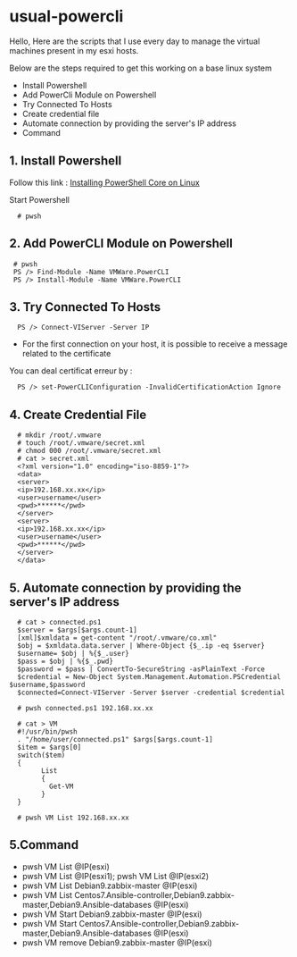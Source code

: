 # usual-powercli

Hello,
Here are the scripts that I use every day to manage the virtual machines present in my esxi hosts.

  Below are the steps required to get this working on a base linux system

  - Install Powershell
  - Add PowerCli Module on Powershell
  - Try Connected To Hosts
  - Create credential file
  - Automate connection by providing the server's IP address
  - Command

## 1. Install Powershell

  Follow this link : [Installing PowerShell Core on Linux](https://docs.microsoft.com/en-us/powershell/scripting/setup/installing-powershell-core-on-linux?view=powershell-6)

  Start Powershell

      # pwsh

## 2. Add PowerCLI Module on Powershell

     # pwsh
     PS /> Find-Module -Name VMWare.PowerCLI
     PS /> Install-Module -Name VMWare.PowerCLI

## 3. Try Connected To Hosts

      PS /> Connect-VIServer -Server IP      

   - For the first connection on your host, it is possible to receive a message related to the certificate

   You can deal certificat erreur by :

      PS /> set-PowerCLIConfiguration -InvalidCertificationAction Ignore

## 4. Create Credential File

      # mkdir /root/.vmware
      # touch /root/.vmware/secret.xml
      # chmod 000 /root/.vmware/secret.xml
      # cat > secret.xml
      <?xml version="1.0" encoding="iso-8859-1"?>
      <data>
      <server>
      <ip>192.168.xx.xx</ip>
      <user>username</user>
      <pwd>******</pwd>
      </server>
      <server>
      <ip>192.168.xx.xx</ip>
      <user>username</user>
      <pwd>******</pwd>
      </server>
      </data>

## 5. Automate connection by providing the server's IP address

      # cat > connected.ps1
      $server = $args[$args.count-1]
      [xml]$xmldata = get-content "/root/.vmware/co.xml"
      $obj = $xmldata.data.server | Where-Object {$_.ip -eq $server}
      $username= $obj | %{$_.user}
      $pass = $obj | %{$_.pwd}
      $password = $pass | ConvertTo-SecureString -asPlainText -Force
      $credential = New-Object System.Management.Automation.PSCredential $username,$password
      $connected=Connect-VIServer -Server $server -credential $credential

      # pwsh connected.ps1 192.168.xx.xx

      # cat > VM
      #!/usr/bin/pwsh
      . "/home/user/connected.ps1" $args[$args.count-1]
      $item = $args[0]
      switch($tem)
      {
            List
            {
              Get-VM
            }
      }

      # pwsh VM List 192.168.xx.xx

## 5.Command
  - pwsh VM List @IP(esxi)
  - pwsh VM List @IP(esxi1);  pwsh VM List @IP(esxi2)
  - pwsh VM List Debian9.zabbix-master  @IP(esxi)
  - pwsh VM List Centos7.Ansible-controller,Debian9.zabbix-master,Debian9.Ansible-databases @IP(esxi)
  - pwsh VM Start Debian9.zabbix-master @IP(esxi)
  - pwsh VM Start Centos7.Ansible-controller,Debian9.zabbix-master,Debian9.Ansible-databases @IP(esxi)
  - pwsh VM remove Debian9.zabbix-master @IP(esxi)  
